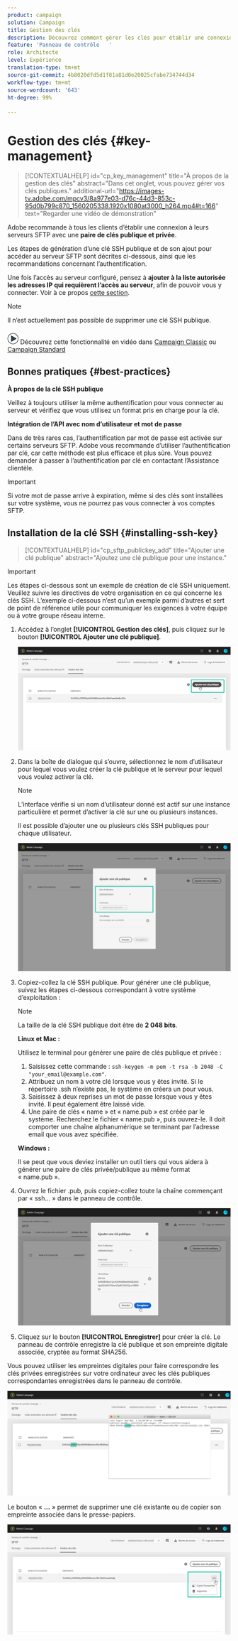```yaml
---
product: campaign
solution: Campaign
title: Gestion des clés
description: Découvrez comment gérer les clés pour établir une connexion aux serveurs SFTP
feature: 'Panneau de contrôle   '
role: Architecte
level: Expérience
translation-type: tm+mt
source-git-commit: 4b8020dfd5d1f81a81d0e20025cfabe734744d34
workflow-type: tm+mt
source-wordcount: '643'
ht-degree: 99%

---
```



# Gestion des clés {#key-management}

>[!CONTEXTUALHELP]
>id="cp_key_management"
>title="À propos de la gestion des clés"
>abstract="Dans cet onglet, vous pouvez gérer vos clés publiques."
>additional-url="https://images-tv.adobe.com/mpcv3/8a977e03-d76c-44d3-853c-95d0b799c870_1560205338.1920x1080at3000_h264.mp4#t=166" text="Regarder une vidéo de démonstration"

Adobe recommande à tous les clients d’établir une connexion à leurs serveurs SFTP avec une **paire de clés publique et privée**.

Les étapes de génération d’une clé SSH publique et de son ajout pour accéder au serveur SFTP sont décrites ci-dessous, ainsi que les recommandations concernant l’authentification.

Une fois l’accès au serveur configuré, pensez à **ajouter à la liste autorisée les adresses IP qui requièrent l’accès au serveur**, afin de pouvoir vous y connecter. Voir à ce propos [cette section](../../instances-settings/using/ip-allow-listing-instance-access.md).

>[!NOTE]
>
>Il n’est actuellement pas possible de supprimer une clé SSH publique.

![](assets/do-not-localize/how-to-video.png) Découvrez cette fonctionnalité en vidéo dans [Campaign Classic](https://experienceleague.adobe.com/docs/campaign-classic-learn/control-panel/sftp-management/generate-ssh-key.html?lang=fr#sftp-management) ou [Campaign Standard](https://experienceleague.adobe.com/docs/campaign-standard-learn/control-panel/sftp-management/generate-ssh-key.html?lang=fr#sftp-management)

## Bonnes pratiques {#best-practices}

**À propos de la clé SSH publique**

Veillez à toujours utiliser la même authentification pour vous connecter au serveur et vérifiez que vous utilisez un format pris en charge pour la clé.

**Intégration de l’API avec nom d’utilisateur et mot de passe**

Dans de très rares cas, l’authentification par mot de passe est activée sur certains serveurs SFTP. Adobe vous recommande d’utiliser l’authentification par clé, car cette méthode est plus efficace et plus sûre. Vous pouvez demander à passer à l’authentification par clé en contactant l’Assistance clientèle.

>[!IMPORTANT]
>
>Si votre mot de passe arrive à expiration, même si des clés sont installées sur votre système, vous ne pourrez pas vous connecter à vos comptes SFTP.

## Installation de la clé SSH {#installing-ssh-key}

>[!CONTEXTUALHELP]
>id="cp_sftp_publickey_add"
>title="Ajouter une clé publique"
>abstract="Ajoutez une clé publique pour une instance."

>[!IMPORTANT]
>
>Les étapes ci-dessous sont un exemple de création de clé SSH uniquement. Veuillez suivre les directives de votre organisation en ce qui concerne les clés SSH. L’exemple ci-dessous n’est qu’un exemple parmi d’autres et sert de point de référence utile pour communiquer les exigences à votre équipe ou à votre groupe réseau interne.

1. Accédez à l’onglet **[!UICONTROL Gestion des clés]**, puis cliquez sur le bouton **[!UICONTROL Ajouter une clé publique]**.

   ![](assets/key0.png)

1. Dans la boîte de dialogue qui s’ouvre, sélectionnez le nom d’utilisateur pour lequel vous voulez créer la clé publique et le serveur pour lequel vous voulez activer la clé.

   >[!NOTE]
   >
   >L’interface vérifie si un nom d’utilisateur donné est actif sur une instance particulière et permet d’activer la clé sur une ou plusieurs instances.
   >
   >Il est possible d’ajouter une ou plusieurs clés SSH publiques pour chaque utilisateur.

   ![](assets/key1.png)

1. Copiez-collez la clé SSH publique. Pour générer une clé publique, suivez les étapes ci-dessous correspondant à votre système d’exploitation :

   >[!NOTE]
   >
   >La taille de la clé SSH publique doit être de **2 048 bits**.

   **Linux et Mac :**

   Utilisez le terminal pour générer une paire de clés publique et privée :
   1. Saisissez cette commande : `ssh-keygen -m pem -t rsa -b 2048 -C "your_email@example.com"`.
   1. Attribuez un nom à votre clé lorsque vous y êtes invité. Si le répertoire .ssh n’existe pas, le système en créera un pour vous.
   1. Saisissez à deux reprises un mot de passe lorsque vous y êtes invité. Il peut également être laissé vide.
   1. Une paire de clés « name » et « name.pub » est créée par le système. Recherchez le fichier « name.pub », puis ouvrez-le. Il doit comporter une chaîne alphanumérique se terminant par l’adresse email que vous avez spécifiée.

   **Windows :**

   Il se peut que vous deviez installer un outil tiers qui vous aidera à générer une paire de clés privée/publique au même format « name.pub ».

1. Ouvrez le fichier .pub, puis copiez-collez toute la chaîne commençant par « ssh... » dans le panneau de contrôle.

   ![](assets/publickey.png)

1. Cliquez sur le bouton **[!UICONTROL Enregistrer]** pour créer la clé. Le panneau de contrôle enregistre la clé publique et son empreinte digitale associée, cryptée au format SHA256.

Vous pouvez utiliser les empreintes digitales pour faire correspondre les clés privées enregistrées sur votre ordinateur avec les clés publiques correspondantes enregistrées dans le panneau de contrôle.

![](assets/fingerprint_compare.png)

Le bouton « **...** » permet de supprimer une clé existante ou de copier son empreinte associée dans le presse-papiers.

![](assets/key_options.png)
